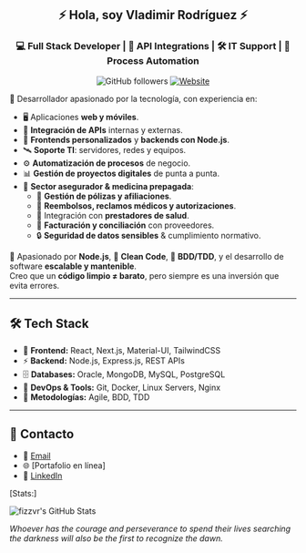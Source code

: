 <p align="center">
	<h2 align="center">⚡ Hola, soy Vladimir Rodríguez ⚡ </h2>
</p>

<p align="center">
	<h3 align="center">💻 Full Stack Developer | 🔗 API Integrations | 🛠️ IT Support | 🤖 Process Automation</h3>
</p>

<p align="center">
  <img alt="GitHub followers" src="https://img.shields.io/github/followers/fizzvr?style=social">
  <a href="http://vladimirdev.me"><img alt="Website" src="https://img.shields.io/website-up-down-green-red/http/shields.io.svg"></a>
</p>

🚀 Desarrollador apasionado por la tecnología, con experiencia en:  

- 🖥️ Aplicaciones **web y móviles**.  
- 🔌 **Integración de APIs** internas y externas.  
- 🎨 **Frontends personalizados** y **backends con Node.js**.  
- 🛰️ **Soporte TI**: servidores, redes y equipos.  
- ⚙️ **Automatización de procesos** de negocio.  
- 📊 **Gestión de proyectos digitales** de punta a punta.
  </br>
- 🏥 **Sector asegurador & medicina prepagada**:  
  - 🔑 **Gestión de pólizas y afiliaciones**.  
  - 💸 **Reembolsos, reclamos médicos y autorizaciones**.  
  - 🏥 Integración con **prestadores de salud**.  
  - 📑 **Facturación y conciliación** con proveedores.  
  - 🔒 **Seguridad de datos sensibles** & cumplimiento normativo.  

🌱 Apasionado por **Node.js**, 🧩 **Clean Code**, 🧪 **BDD/TDD**, y el desarrollo de software **escalable y mantenible**.  
Creo que un **código limpio ≠ barato**, pero siempre es una inversión que evita errores.  

---

## 🛠️ Tech Stack

- 🎨 **Frontend:** React, Next.js, Material-UI, TailwindCSS  
- ⚡ **Backend:** Node.js, Express.js, REST APIs  
- 🗄️ **Databases:** Oracle, MongoDB, MySQL, PostgreSQL  
- 🐧 **DevOps & Tools:** Git, Docker, Linux Servers, Nginx  
- 📐 **Metodologías:** Agile, BDD, TDD  

---

## 📡 Contacto
- 📧 [Email](fizzvr@gmail.com)  
- 🌐 [Portafolio en línea]
- 💼 [LinkedIn](https://www.linkedin.com/in/fizzvr)  

<p>[Stats:]</p>

<p>
<img src="https://github-readme-stats.vercel.app/api?username=fizzvr&theme=merko&hide_border=true&count_private=true" alt="fizzvr's GitHub Stats" />



</p>

*Whoever has the courage and perseverance to spend their lives searching the darkness will also be the first to recognize the dawn.*
